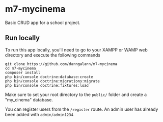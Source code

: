 # m7-mycinema
Basic CRUD app for a school project.

## Run locally
To run this app locally, you'll need to go to your XAMPP or WAMP web directory and execute the following commands
```
git clone https://github.com/danngalann/m7-mycinema
cd m7-mycinema
composer install
php bin/console doctrine:database:create
php bin/console doctrine:migrations:migrate
php bin/console doctrine:fixtures:load
```

Make sure to set your root directory to the `public/` folder and create a "my_cinema" database.

You can register users from the `/register` route. An admin user has already been added with `admin/admin1234`.
